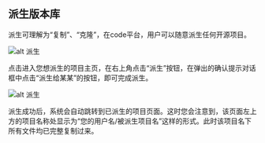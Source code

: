 ## 派生版本库

派生可理解为“复制”、“克隆”，在code平台，用户可以随意派生任何开源项目。


![alt 派生](/CSDN_Code/code_support/blob/master/images/FAQ_3_1_1.jpg "派生")


点击进入您想派生的项目主页，在右上角点击“派生”按钮，在弹出的确认提示对话框中点击“派生给某某”的按钮，即可完成派生。


![alt 派生](/CSDN_Code/code_support/blob/master/images/FAQ_3_1_2.jpg "派生")


派生成功后，系统会自动跳转到已派生的项目页面。这时您会注意到，该页面左上方的项目名称处显示为“您的用户名/被派生项目名”这样的形式。此时该项目名下所有文件均已完整复制过来。
